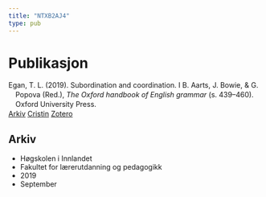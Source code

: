 ```yaml
---
title: "NTXB2AJ4"
type: pub
---
```

<h1>Publikasjon</h1>
<article id="csl-bib-container-NTXB2AJ4" class="csl-bib-container">
  <div class="csl-bib-body" style="line-height: 1.35; padding-left: 1em; text-indent:-1em;">
  <div class="csl-entry">Egan, T. L. (2019). Subordination and coordination. I B. Aarts, J. Bowie, &amp; G. Popova (Red.), <i>The Oxford handbook of English grammar</i> (s. 439&#x2013;460). Oxford University Press.</div>
</div>
  <div class="csl-bib-buttons">
    <a href="#taxonomy-article-NTXB2AJ4" class="csl-bib-button">Arkiv</a>
    <a href="https://app.cristin.no/results/show.jsf?id=1726570" alt="Cristin URL" class="csl-bib-button">Cristin</a>
    <a href="http://zotero.org/groups/5402882/items/NTXB2AJ4" alt="Zotero URL" class="csl-bib-button">Zotero</a>
  </div>
  <div id="csl-bib-meta-container-NTXB2AJ4"></div>
</article>
<div id="csl-bib-meta-NTXB2AJ4" class="csl-bib-meta">
  <article id="taxonomy-article-NTXB2AJ4" class="taxonomy-article">
    <h1>Arkiv</h1>
    <ul>
      <li>Høgskolen i Innlandet</li>
      <li>Fakultet for lærerutdanning og pedagogikk</li>
      <li>2019</li>
      <li>September</li>
    </ul>
  </article>
</div>
